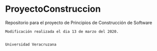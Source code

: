 # ProyectoConstruccion
Repositorio para el proyecto de Principios de Construcción de Software

    Modificación realizada el dia 13 de marzo del 2020.
       
       
    Universidad Veracruzana
